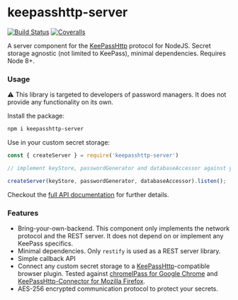 # keepasshttp-server

[![Build Status](https://travis-ci.org/Doccrazy/keepasshttp-server.svg?branch=master)](https://travis-ci.org/Doccrazy/keepasshttp-server)
[![Coveralls](https://img.shields.io/coveralls/Doccrazy/keepasshttp-server.svg)](https://coveralls.io/github/Doccrazy/keepasshttp-server)

A server component for the [KeePassHttp](https://github.com/pfn/keepasshttp) protocol for NodeJS. Secret storage agnostic (not limited to KeePass), minimal dependencies. Requires Node 8+.

### Usage

⚠ This library is targeted to developers of password managers. It does not provide any functionality on its own.

Install the package:
```bash
npm i keepasshttp-server
```
Use in your custom secret storage:
```js
const { createServer } = require('keepasshttp-server')

// implement keyStore, passwordGenerator and databaseAccessor against your backend

createServer(keyStore, passwordGenerator, databaseAccessor).listen();
```
Checkout the [full API documentation](https://doccrazy.github.io/keepasshttp-server/) for further details.

### Features
- Bring-your-own-backend. This component only implements the network protocol and the REST server. It does not depend on or implement any KeePass specifics.
- Minimal dependencies. Only `restify` is used as a REST server library.
- Simple callback API
- Connect any custom secret storage to a [KeePassHttp](https://github.com/pfn/keepasshttp)-compatible browser plugin. Tested against [chromeIPass for Google Chrome](https://chrome.google.com/webstore/detail/chromeipass/ompiailgknfdndiefoaoiligalphfdae?hl=en) and [KeePassHttp-Connector for Mozilla Firefox](https://addons.mozilla.org/de/firefox/addon/keepasshttp-connector/).
- AES-256 encrypted communication protocol to protect your secrets.
